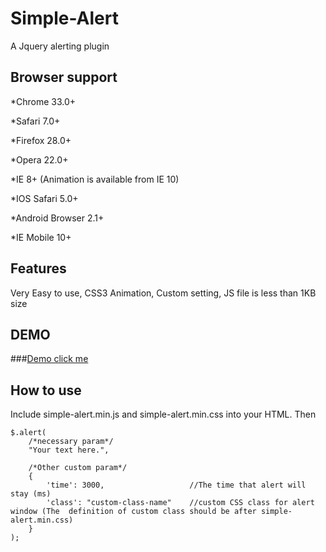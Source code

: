 Simple-Alert
============

A Jquery alerting plugin

Browser support
------------
*Chrome 33.0+

*Safari 7.0+

*Firefox 28.0+

*Opera 22.0+

*IE 8+ (Animation is available from IE 10)

*IOS Safari 5.0+

*Android Browser 2.1+

*IE Mobile 10+

Features
-----------
Very Easy to use, CSS3 Animation, Custom setting, JS file is less than 1KB size

DEMO
-----------
###[Demo click me](http://jsbin.com/jegej/3/edit?css,js,output)

How to use
-----------
Include simple-alert.min.js and simple-alert.min.css into your HTML. Then

	$.alert(
		/*necessary param*/
		"Your text here.",

		/*Other custom param*/
		{
			'time': 3000,					//The time that alert will stay (ms)
			'class': "custom-class-name"	//custom CSS class for alert window (The  definition of custom class should be after simple-alert.min.css)
		}
	);